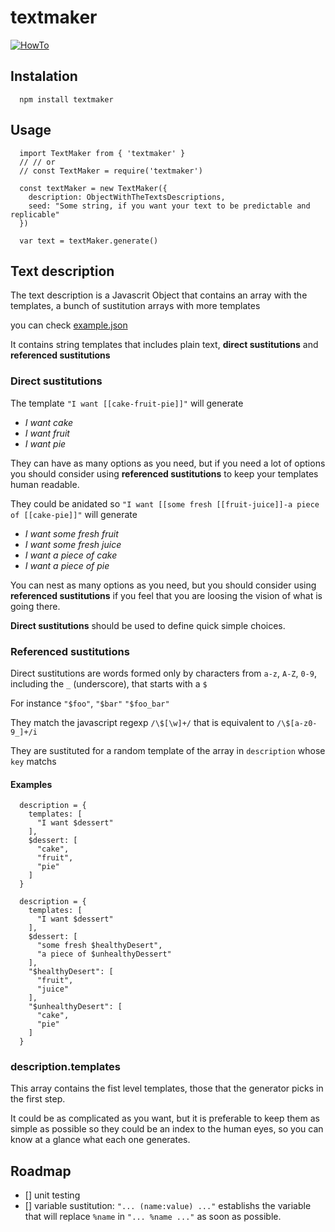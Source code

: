 # textmaker

[![HowTo](https://asciinema.org/a/mIAGbQ5zX9lAV8p1ZJ4391kh9.png)](https://asciinema.org/a/mIAGbQ5zX9lAV8p1ZJ4391kh9)

## Instalation
```
  npm install textmaker
```

## Usage

```
  import TextMaker from { 'textmaker' }
  // // or
  // const TextMaker = require('textmaker')

  const textMaker = new TextMaker({
    description: ObjectWithTheTextsDescriptions,
    seed: "Some string, if you want your text to be predictable and replicable"
  })

  var text = textMaker.generate()
```

## Text description

The text description is a Javascrit Object that contains an array with the templates,  a bunch of sustitution arrays with more templates

you can check [example.json](example.json)

It contains string templates that includes plain text, **direct sustitutions** and **referenced sustitutions**

### Direct sustitutions

The template ``"I want [[cake-fruit-pie]]"`` will generate
* *I want cake*
* *I want fruit*
* *I want pie*

They can have as many options as you need, but if you need a lot of options you should consider using **referenced sustitutions** to keep your templates human readable.

They could be anidated so ``"I want [[some fresh [[fruit-juice]]-a piece of [[cake-pie]]"`` will generate
* *I want some fresh fruit*
* *I want some fresh juice*
* *I want a piece of cake*
* *I want a piece of pie*

You can nest as many options as you need, but you should consider using **referenced sustitutions** if you feel that you are loosing the vision of what is going there.

**Direct sustitutions** should be used to define quick simple choices.

### Referenced sustitutions

Direct sustitutions are words formed only by characters from `a-z`, `A-Z`, `0-9`, including the `_` (underscore), that starts with a `$`

For instance `"$foo"`, `"$bar"` `"$foo_bar"`

They match the javascript regexp `/\$[\w]+/` that is equivalent to `/\$[a-z0-9_]+/i`

They are sustituted for a random template of the array in `description` whose `key` matchs

#### Examples

```
  description = {
    templates: [
      "I want $dessert"
    ],
    $dessert: [
      "cake",
      "fruit",
      "pie"
    ]
  }
```

```
  description = {
    templates: [
      "I want $dessert"
    ],
    $dessert: [
      "some fresh $healthyDesert",
      "a piece of $unhealthyDessert"
    ],
    "$healthyDesert": [
      "fruit",
      "juice"
    ],
    "$unhealthyDesert": [
      "cake",
      "pie"
    ]
  }
```

### description.templates
This array contains the fist level templates, those that the generator picks in the first step.

It could be as complicated as you want, but it is preferable to keep them as simple as possible so they could be an index to the human eyes, so you can know at a glance what each one generates.

## Roadmap

* [] unit testing
* [] variable sustitution: ``"... (name:value) ..."`` establishs the variable that will replace `%name` in `"... %name ..."` as soon as possible.

